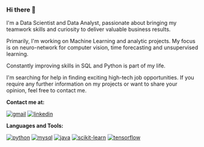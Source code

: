 ### Hi there 👋


I'm a Data Scientist and Data Analyst, passionate about bringing my teamwork skills and curiosity to deliver valuable business results. 

Primarily, I'm working on Machine Learning and analytic projects. My focus is on neuro-network for computer vision, time forecasting and unsupervised learning.

Constantly improving skills in SQL and Python is part of my life.

I'm searching for help in finding exciting high-tech job opportunities. If you require any further information on my projects or want to share your opinion, feel free to contact me. 

**Contact me at:**

[![gmail](https://user-images.githubusercontent.com/91745514/145735096-19489817-86c1-4f98-88b9-ecf798668b50.png)][1]  [![linkedin](https://user-images.githubusercontent.com/91745514/145735097-cb00b25a-7a72-4368-8044-708e0bcb7c31.png)][2]


**Languages and Tools:**

[![python](https://user-images.githubusercontent.com/91745514/145735106-f50da9fd-083e-467f-9199-27992dfadf7f.png)][3]
[![mysql](https://user-images.githubusercontent.com/91745514/145889491-5bc61e07-6f13-4fd8-a741-993d228f6fd5.png)][4]
[![java](https://user-images.githubusercontent.com/91745514/145735176-cce740e9-1316-442b-b282-92c76a6859d5.png)][5]
[![scikit-learn](https://user-images.githubusercontent.com/91745514/145735211-4cb8beb1-1966-4316-9798-162babac274d.png)][6]
[![tensorflow](https://user-images.githubusercontent.com/91745514/145735243-52da7352-e808-4fdd-aae5-1330d320c82d.png)][7]








[1]: https://mail.google.com/mail/u/0/#inbox?compose=CllgCJqVwxQnpdbNgtzhpdWtDNJLvfWrcjBlrrQNLlZQSSnPqQNDVCZZjSWvKXfDRTvNnmQzDFg
[2]:https://www.linkedin.com/in/dor-anaki-596504201/
[3]:https://www.python.org/
[4]:https://www.mysql.com/
[5]:https://www.java.com/en/
[6]:https://scikit-learn.org/
[7]:https://www.tensorflow.org/










